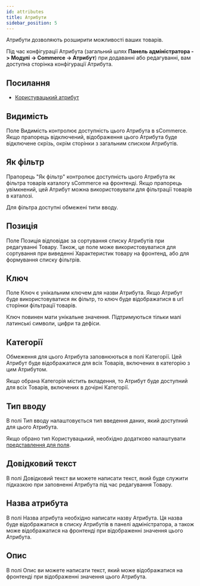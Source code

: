 ```yaml
---
id: attributes
title: Атрибути
sidebar_position: 5
---
```


Атрибути дозволяють розширити можливості ваших товарів.

Під час конфігурації Атрибута (загальний шлях **Панель адміністратора -> Модулі -> Commerce -> Атрибут**)
при додаванні або редагуванні, вам доступна сторінка конфігурації Атрибута.

## Посилання

- [Користувацький атрибут](./custom.md)

## Видимість

Поле Видимість контролює доступність цього Атрибута в sCommerce. Якщо прапорець відключений,
відображення цього Атрибута буде відключене скрізь, окрім сторінки з загальним списком Атрибутів.

## Як фільтр

Прапорець "Як фільтр" контролює доступність цього Атрибута як фільтра товарів каталогу sCommerce
на фронтенді. Якщо прапорець увімкнений, цей Атрибут можна використовувати для фільтрації товарів
в каталозі.

Для фільтра доступні обмежені типи вводу.

## Позиція

Поле Позиція відповідає за сортування списку Атрибутів при редагуванні Товару. Також,
це поле може використовуватися для сортування при виведенні Характеристик товару на фронтенд,
або для формування списку фільтрів.

## Ключ

Поле Ключ є унікальним ключем для назви Атрибута. Якщо Атрибут буде використовуватися як фільтр,
то ключ буде відображатися в url сторінки фільтрації товарів.

Ключ повинен мати унікальне значення. Підтримуються тільки малі латинські символи, цифри та дефіси.

## Категорії

Обмеження для цього Атрибута заповнюються в полі Категорії. Цей Атрибут буде відображатися
для всіх Товарів, включених в категорію з цим Атрибутом.

Якщо обрана Категорія містить вкладення, то Атрибут буде доступний для всіх Товарів,
включених в дочірні Категорії.

## Тип вводу

В полі Тип вводу налаштовується тип введення даних, який доступний для цього Атрибута.

Якщо обрано тип Користувацький, необхідно додатково налаштувати
[представлення для поля](./custom.md).

## Довідковий текст

В полі Довідковий текст ви можете написати текст, який буде служити підказкою при заповненні Атрибута
під час редагування Товару.

## Назва атрибута

В полі Назва атрибута необхідно написати назву Атрибута. Ця назва буде відображатися в
списку Атрибутів в панелі адміністратора, а також може відображатися на фронтенді при відображенні
значення цього Атрибута.

## Опис

В полі Опис ви можете написати текст, який може відображатися на фронтенді при відображенні
значення цього Атрибута.
